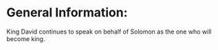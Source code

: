 # General Information:

King David continues to speak on behalf of Solomon as the one who will become king.